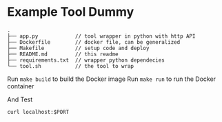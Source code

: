 # Example Tool Dummy

```
.
├── app.py            // tool wrapper in python with http API
├── Dockerfile        // docker file, can be generalized
├── Makefile          // setup code and deploy
├── README.md         // this readme
├── requirements.txt  // wrapper python dependecies
└── tool.sh           // the tool to wrap
```

Run `make build` to build the Docker image
Run `make run` to run the Docker container

And Test
```
curl localhost:$PORT 
```
